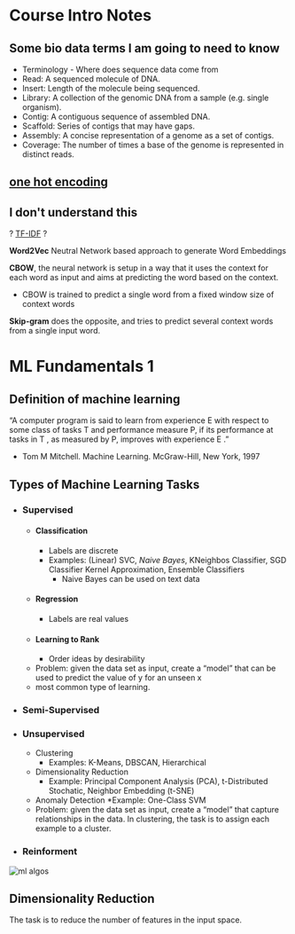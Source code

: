 # Course Intro Notes

## Some bio data terms I am going to need to know
* Terminology - Where does sequence data come from
* Read:  A sequenced molecule of DNA.
* Insert:  Length of the molecule being sequenced.
* Library:  A collection of the genomic DNA from a sample (e.g. single organism).
* Contig: A contiguous sequence of assembled DNA.
* Scaffold: Series of contigs that may have gaps.
* Assembly: A concise representation of a genome as a set of contigs.
* Coverage: The number of times a base of the genome is represented in distinct reads.

## [one hot encoding](https://docs.google.com/presentation/d/10bm8ewH8R7TqmZuta_r6lK5Fl_H6ke1LPihx9a_PBrY/edit#slide=id.gb9697a3adf_0_0)

## I don't understand this
? [TF-IDF](https://docs.google.com/presentation/d/10bm8ewH8R7TqmZuta_r6lK5Fl_H6ke1LPihx9a_PBrY/edit#slide=id.g1fdb22e475a_0_457) ?

**Word2Vec** Neutral Network based approach to generate Word Embeddings

**CBOW**, the neural network is setup in a way that it uses the context for each word as input and aims at predicting the word based on the context.
* CBOW is trained to predict a single word from a fixed window size of context words

**Skip-gram** does the opposite, and tries to predict several context words from a single input word.


# ML Fundamentals 1

## Definition of machine learning
“A computer program is said to learn from experience E with respect to  some class of tasks T and performance measure P, if its performance at  tasks in T , as measured by P, improves with experience E .”
- Tom M Mitchell. Machine Learning. McGraw-Hill, New York, 1997

## Types of Machine Learning Tasks
* ### Supervised
    * #### Classification
        * Labels are discrete
        * Examples: (Linear) SVC, *Naive Bayes*, KNeighbos Classifier, SGD Classifier Kernel Approximation, Ensemble Classifiers
            * Naive Bayes can be used on text data
    * #### Regression
        * Labels are real values
    * #### Learning to Rank
        * Order ideas by desirability
    * Problem: given the data set as input, create a “model” that can be used to predict the value of y for an unseen x
    * most common type of learning.
* ### Semi-Supervised
* ### Unsupervised
    * Clustering
        * Examples: K-Means, DBSCAN, Hierarchical
    * Dimensionality Reduction
        * Example: Principal Component Analysis (PCA), t-Distributed Stochatic, Neighbor Embedding (t-SNE)
    * Anomaly Detection
        *Example: One-Class SVM
    * Problem: given the data set as input, create a “model” that capture  relationships in the data. In clustering, the task is to assign each example  to a cluster. 
* ### Reinforment

![ml algos](https://scikit-learn.org/stable/_static/ml_map.png)

## Dimensionality Reduction
The task is to reduce the number  of features in the input space.
